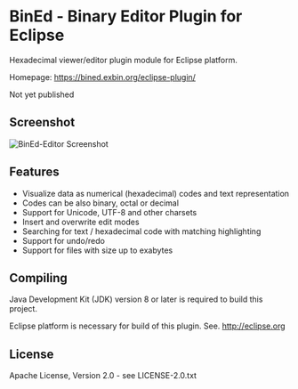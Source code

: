 BinEd - Binary Editor Plugin for Eclipse
========================================

Hexadecimal viewer/editor plugin module for Eclipse platform.

Homepage: https://bined.exbin.org/eclipse-plugin/  

Not yet published

Screenshot
----------

![BinEd-Editor Screenshot](images/bined-screenshot.png?raw=true)

Features
--------

 - Visualize data as numerical (hexadecimal) codes and text representation
 - Codes can be also binary, octal or decimal
 - Support for Unicode, UTF-8 and other charsets
 - Insert and overwrite edit modes
 - Searching for text / hexadecimal code with matching highlighting
 - Support for undo/redo
 - Support for files with size up to exabytes

Compiling
---------

Java Development Kit (JDK) version 8 or later is required to build this project.

Eclipse platform is necessary for build of this plugin. See. http://eclipse.org  

License
-------

Apache License, Version 2.0 - see LICENSE-2.0.txt
